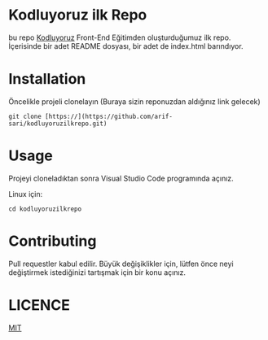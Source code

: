 # Kodluyoruz ilk Repo 

bu repo [Kodluyoruz](Kodluyoruz.org) Front-End Eğitimden oluşturduğumuz ilk repo. İçerisinde bir adet README dosyası, bir adet de index.html barındıyor.

# Installation 
Öncelikle projeli clonelayın (Buraya sizin reponuzdan aldığınız link gelecek)

```
git clone [https://](https://github.com/arif-sari/kodluyoruzilkrepo.git) 

```

# Usage

Projeyi cloneladıktan sonra Visual Studio Code programında açınız.

Linux için:

```
cd kodluyoruzilkrepo
```

# Contributing

Pull requestler kabul edilir. Büyük değişiklikler için, lütfen önce neyi değiştirmek istediğinizi tartışmak için bir konu açınız.

# LICENCE 
  


[MIT](https://choosealicense.com/licenses/mit/)
